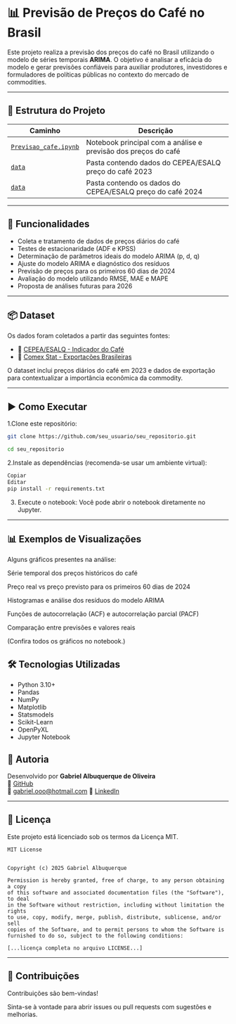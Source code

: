 # 📊 Previsão de Preços do Café no Brasil

Este projeto realiza a previsão dos preços do café no Brasil utilizando o modelo de séries temporais **ARIMA**. O objetivo é analisar a eficácia do modelo e gerar previsões confiáveis para auxiliar produtores, investidores e formuladores de políticas públicas no contexto do mercado de commodities.

---

## 📁 Estrutura do Projeto

| Caminho | Descrição |
|---------|-----------|
| [`Previsao_cafe.ipynb` ](https://github.com/GabrielAlbuquerqueDeOliveira/Time-Series-Analysis/blob/main/S%C3%A9ries_Temporais_preco_cafe.ipynb) | Notebook principal com a análise e previsão dos preços do café |
| [`data` ](https://github.com/GabrielAlbuquerqueDeOliveira/Time-Series-Analysis/blob/main/cepea-consulta-modificadaxls.xlsx) | Pasta contendo dados do CEPEA/ESALQ preço do café 2023 |
| [`data` ](https://github.com/GabrielAlbuquerqueDeOliveira/Time-Series-Analysis/blob/main/Preco_cafe_2024_observado.xlsx) | Pasta contendo os dados do CEPEA/ESALQ preço do café 2024 |

---

## 🚀 Funcionalidades

- Coleta e tratamento de dados de preços diários do café
- Testes de estacionaridade (ADF e KPSS)
- Determinação de parâmetros ideais do modelo ARIMA (p, d, q)
- Ajuste do modelo ARIMA e diagnóstico dos resíduos
- Previsão de preços para os primeiros 60 dias de 2024
- Avaliação do modelo utilizando RMSE, MAE e MAPE
- Proposta de análises futuras para 2026

---

## 📦 Dataset

Os dados foram coletados a partir das seguintes fontes:

- 🔗 [CEPEA/ESALQ - Indicador do Café](https://www.cepea.esalq.usp.br/br/indicador/cafe.aspx)  
- 🔗 [Comex Stat - Exportações Brasileiras](https://comexstat.mdic.gov.br/pt/home)  

O dataset inclui preços diários do café em 2023 e dados de exportação para contextualizar a importância econômica da commodity.

---

## ▶️ Como Executar

1.Clone este repositório:

```bash
git clone https://github.com/seu_usuario/seu_repositorio.git

cd seu_repositorio
```

2.Instale as dependências (recomenda-se usar um ambiente virtual):

```bash
Copiar
Editar
pip install -r requirements.txt
```

3. Execute o notebook:
Você pode abrir o notebook diretamente no Jupyter.

---

## 📊 Exemplos de Visualizações
Alguns gráficos presentes na análise:

Série temporal dos preços históricos do café

Preço real vs preço previsto para os primeiros 60 dias de 2024

Histogramas e análise dos resíduos do modelo ARIMA

Funções de autocorrelação (ACF) e autocorrelação parcial (PACF)

Comparação entre previsões e valores reais

(Confira todos os gráficos no notebook.)

## 🛠️ Tecnologias Utilizadas

- Python 3.10+
- Pandas
- NumPy
- Matplotlib
- Statsmodels
- Scikit-Learn
- OpenPyXL
- Jupyter Notebook

## 👤 Autoria

Desenvolvido por **Gabriel Albuquerque de Oliveira**  
🔗 [GitHub](https://github.com/GabrielAlbuquerqueDeOliveira)  
📧 gabriel.ooo@hotmail.com
💼 [LinkedIn](www.linkedin.com/in/gabriel-albuquerque-oliveira98)

---

## 📄 Licença
Este projeto está licenciado sob os termos da Licença MIT.

```
MIT License


Copyright (c) 2025 Gabriel Albuquerque

Permission is hereby granted, free of charge, to any person obtaining a copy
of this software and associated documentation files (the "Software"), to deal
in the Software without restriction, including without limitation the rights
to use, copy, modify, merge, publish, distribute, sublicense, and/or sell
copies of the Software, and to permit persons to whom the Software is
furnished to do so, subject to the following conditions:

[...licença completa no arquivo LICENSE...]
```

---

## 🤝 Contribuições
Contribuições são bem-vindas!

Sinta-se à vontade para abrir issues ou pull requests com sugestões e melhorias.
